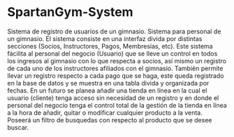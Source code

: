 # SpartanGym-System
Sistema de registro de usuarios de un gimnasio. Sistema para personal de un gimnasio. El sistema consiste en una interfaz divida por distintas secciones (Socios, Instructores, Pagos, Membresías, etc). Este sistema fácilita al personal del negocio (Usuario) que se lleve un control en todos los ingresos al gimnasio con lo que respecta a socios, así mismo un registro de cada uno de los instructores afiliados con el gimnasio. También permite llevar un registro respecto a cada pago que se haga, este queda registrado en la base de datos y se muestra en una tabla divida y organizada por fechas. En un futuro se planea añadir una tienda en línea en la cual el usuario (cliente) tenga acceso sin necesidad de un registro y en donde el personal del negocio tenga el control total de la gestión de la tienda en línea a la hora de añadir, quitar o modificar cualquier producto a la venta. Poseerá un filtro de busquedas con respecto al producto que se desee buscar.
